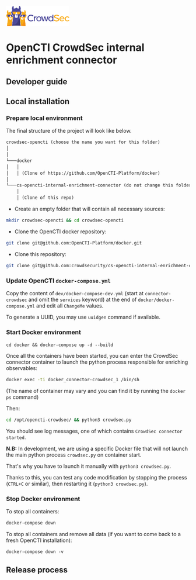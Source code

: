 ![CrowdSec Logo](images/logo_crowdsec.png)
# OpenCTI CrowdSec internal enrichment connector

## Developer guide

<!-- START doctoc generated TOC please keep comment here to allow auto update -->
<!-- DON'T EDIT THIS SECTION, INSTEAD RE-RUN doctoc TO UPDATE -->

<!-- END doctoc generated TOC please keep comment here to allow auto update -->


## Local installation



### Prepare local environment

The final structure of the project will look like below.

```markdown
crowdsec-opencti (choose the name you want for this folder)
│       
│
└───docker
│   │   
│   │ (Clone of https://github.com/OpenCTI-Platform/docker)
│   
└───cs-opencti-internal-enrichment-connector (do not change this folder name)
    │   
    │ (Clone of this repo)

```

- Create an empty folder that will contain all necessary sources:
```bash
mkdir crowdsec-opencti && cd crowdsec-opencti
```

- Clone the OpenCTI docker repository:

```bash
git clone git@github.com:OpenCTI-Platform/docker.git
```

- Clone this repository:

``` bash
git clone git@github.com:crowdsecurity/cs-opencti-internal-enrichment-connector.git
```



### Update OpenCTI `docker-compose.yml`

Copy the content of `dev/docker-compose-dev.yml` (start at `connector-crowdsec` and omit the `services` keyword) at the end of `docker/docker-compose.yml` and edit all `ChangeMe` values.

To generate a UUID, you may use `uuidgen` command if available.



### Start Docker environment

```
cd docker && docker-compose up -d --build
```

Once all the containers have been started, you can enter the CrowdSec connector container to launch the python process responsible for enriching observables: 

```bash
docker exec -ti docker_connector-crowdsec_1 /bin/sh
```

(The name of container may vary and you can find it by running the `docker ps` command)

Then: 

```bash
cd /opt/opencti-crowdsec/ && python3 crowdsec.py
```

You should see log messages, one of which contains `CrowdSec connector started`.

**N.B:** In development, we are using a specific Docker file that will not launch the main python process `crowdsec.py` on container start. 

That's why you have to launch it manually with `python3 crowdsec.py`.

Thanks to this, you can test any code modification by stopping the process (`CTRL+C` or similar), then restarting it (`python3 crowdsec.py`).



### Stop Docker environment

To stop all containers: 

```bash
docker-compose down
```

To stop all containers and remove all data (if you want to come back to a fresh OpenCTI installation): 

```
docker-compose down -v
```







## Release process



 
